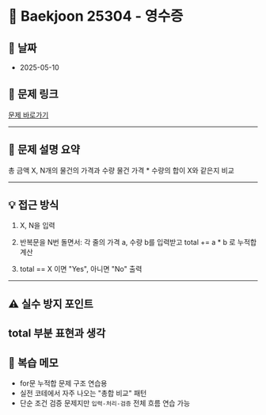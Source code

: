 # 📝 Baekjoon 25304 - 영수증

## 📅 날짜
- 2025-05-10

## 🔗 문제 링크
[문제 바로가기](https://www.acmicpc.net/problem/25304)

---

## 📌 문제 설명 요약
총 금액 X,  N개의 물건의 가격과 수량
물건 가격 * 수량의 합이 X와 같은지 비교

---

## 💡 접근 방식

1. X, N을 입력

2. 반복문을 N번 돌면서:
각 줄의 가격 a, 수량 b를 입력받고
total += a * b 로 누적합 계산

3. total == X 이면 "Yes", 아니면 "No" 출력
---

## ⚠️ 실수 방지 포인트

total 부분 표현과 생각
---

## 🧠 복습 메모

- for문 누적합 문제 구조 연습용
- 실전 코테에서 자주 나오는 "총합 비교" 패턴
- 단순 조건 검증 문제지만 `입력-처리-검증` 전체 흐름 연습 가능